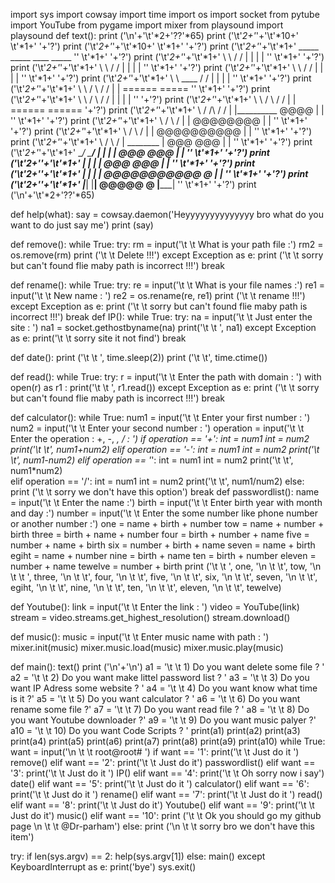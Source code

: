 import sys
import cowsay 
import time
import os
import socket
from pytube import YouTube
from pygame import mixer
from playsound import playsound
def text():
	print ('\n'+'\t'*2+'??'*65)
	print ('\t'*2+'*'+'\t'*10+' \t'*1+'                                         '+'?')
	print ('\t'*2+'*'+'\t'*10+' \t'*1+'                                         '+'?') 
	print ('\t'*2+'*'+'\t'*1+'   _____                             _____     ____                                  _____  '' \t'*1+'                         '+'?')
	print ('\t'*2+'*'+'\t'*1+'   \    \                           /    /    |    |                                |     | '' \t'*1+'                         '+'?')
	print ('\t'*2+'*'+'\t'*1+'    \    \                         /    /     |    |                                |     | '' \t'*1+'                         '+'?')
	print ('\t'*2+'*'+'\t'*1+'     \    \                       /    /      |    |                                |     | '' \t'*1+'                         '+'?')
	print ('\t'*2+'*'+'\t'*1+'      \    \        ____         /    /       |    |                                |     | '' \t'*1+'                         '+'?')
	print ('\t'*2+'*'+'\t'*1+'       \    \      /     \      /    /        |    |                           ======     ===== '' \t'*1+'                 '+'?')
	print ('\t'*2+'*'+'\t'*1+'        \    \    /       \    /    /         |    |                           |               | ''                        '+'?')
	print ('\t'*2+'*'+'\t'*1+'         \    \  /         \  /    /          |    |                           ======     ======                         '+'?')
	print ('\t'*2+'*'+'\t'*1+'          \    \/    /\     \/    /           |    |__________        @@@@          |     | '' \t'*1+'                         '+'?')
	print ('\t'*2+'*'+'\t'*1+'           \        /  \         /            |               |     @@@@@@@@        |     | '' \t'*1+'                         '+'?')
	print ('\t'*2+'*'+'\t'*1+'            \      /    \       /             |               |    @@@@@@@@@@       |     | '' \t'*1+'                         '+'?')
	print ('\t'*2+'*'+'\t'*1+'             \    /      \     /              |    ________   |   @@@      @@@      |     | '' \t'*1+'                         '+'?')
	print ('\t'*2+'*'+'\t'*1+'              \__/        \___/               |   |        |  |   @@@      @@@      |     | '' \t'*1+'                         '+'?')
	print ('\t'*2+'*'+'\t'*1+'                                              |   |        |  |   @@@      @@@      |     | '' \t'*1+'                         '+'?')
	print ('\t'*2+'*'+'\t'*1+'                                              |   |        |  |    @@@@@@@@@@@ @    |     | '' \t'*1+'                         '+'?')
	print ('\t'*2+'*'+'\t'*1+'                                              |___|        |__|       @@@@@     @   |_____| '' \t'*1+'                         '+'?')
	print ('\n'+'\t'*2+'??'*65)

def help(what):
	say = cowsay.daemon('Heyyyyyyyyyyyyyy bro what do you want to do just say me')
	print (say)

def remove():
	while  True:
		try:
			rm = input('\t \t What is your path file :')
			rm2 = os.remove(rm)
			print ('\t \t Delete !!!')
		except Exception as e:
			print ('\t \t sorry but can\'t found flie maby path is incorrect !!!')
			break

def rename():
	while  True:
		try:
			re = input('\t \t What is your file names :')
			re1 = input('\t \t New name : ')
			re2 = os.rename(re, re1)
			print ('\t \t rename !!!')
		except Exception as e:
			print ('\t \t sorry but can\'t found flie maby path is incorrect !!!')
			break
def IP():
	while True:
		try:
			na = input('\t \t Just enter the site : ')
			na1 =  socket.gethostbyname(na)
			print('\t \t ', na1)
		except Exception as e:
			print('\t \t sorry site it not find')
			break

def date():
	print ('\t \t ', time.sleep(2))
	print ('\t \t', time.ctime())

def read():
	while True:
		try:
			r = input('\t \t Enter the path with domain : ')
			with open(r) as r1 :
				print('\t \t ', r1.read())
		except Exception as e:
			print ('\t \t sorry but can\'t found flie maby path is incorrect !!!')
			break			

def calculator():
	while True:
		num1 = input('\t \t Enter your first number : ')
		num2 = input('\t \t Enter your second number : ')
		operation = input('\t \t Enter the operation : +, -, *, / : ')
		if operation == '+':
			int = num1
			int = num2
			print('\t \t', num1+num2)
		elif operation == '-':
			int = num1
			int = num2
			print('\t \t', num1-num2)
		elif operation == '*':
			int = num1
			int = num2
			print('\t \t', num1*num2)			
		elif operation == '/':
			int = num1
			int = num2
			print('\t \t', num1/num2)
		else:
			print ('\t \t sorry we don\'t have this option')
			break
def passwordlist():
	name = input('\t \t Enter the name :')
	birth = input('\t \t Enter birth year with month and day :')
	number = input('\t \t Enter the some number like phone number or another number :')
	one = name + birth + number 
	tow = name + number + birth 
	three = birth + name + number
	four = birth + number + name
	five = number + name + birth
	six = number + birth + name
	seven = name + birth
	egiht = name + number
	nine = birth + name
	ten = birth + number
	eleven = number + name
	tewelve = number + birth
	print ('\t \t ', one, '\n \t \t', tow, '\n \t \t ', three, '\n \t \t', four, '\n \t \t', five, '\n \t \t', six, '\n \t \t', seven, '\n \t \t', egiht, '\n \t \t', nine, '\n \t \t', ten, '\n \t \t', eleven, '\n \t \t', tewelve)

def  Youtube():
	link = input('\t \t Enter the link : ')
	video = YouTube(link)
	stream = video.streams.get_highest_resolution()
	stream.download()

def music():
	music = input('\t \t Enter music name with path : ')
	mixer.init(music)
	mixer.music.load(music)
	mixer.music.play(music)

def main():
	text()
	print ('\n'+'\n')
	a1 = '\t \t  1) Do you want delete some file ? '
	a2 = '\t \t  2) Do you want make littel password list ? '
	a3 = '\t \t  3) Do you want IP Adress some website ? '
	a4 = '\t \t  4) Do you want know what time is it ?'
	a5 = '\t \t  5) Do you want calculator ? '
	a6 = '\t \t  6) Do you want rename some file ?'
	a7 = '\t \t  7) Do you want read file ? '
	a8 = '\t \t  8) Do you want Youtube downloader ?'
	a9 = '\t \t  9) Do you want music palyer ?'
	a10 = '\t \t 10) Do you want Code Scripts ? '
	print(a1)
	print(a2)
	print(a3)
	print(a4)
	print(a5)
	print(a6)
	print(a7)
	print(a8)
	print(a9)
	print(a10)
	while True:
		want = input('\n \t \t  root@root# ')
		if want == '1':
			print('\t \t Just do it ')
			remove()
		elif want == '2':
			print('\t \t Just do it')
			passwordlist()
		elif want == '3':
			print('\t \t Just do it ')
			IP()
		elif want == '4':
			print('\t \t Oh sorry now i say')
			date()
		elif want == '5':
			print('\t \t Just do it ')
			calculator()
		elif want == '6':
			print('\t \t Just do it ')
			rename()
		elif want == '7':
			print('\t \t Just do it ')
			read()
		elif want == '8':
			print('\t \t Just do it')
			Youtube()
		elif want == '9':
			print('\t \t Just do it')
			music()
		elif want == '10':
			print ('\t \t Ok you should go my github page \n \t \t @Dr-parham')
		else: 
			print ('\n \t \t sorry bro we don\'t have this item')

try:
	if len(sys.argv) == 2:
		help(sys.argv[1])
	else:
		main()
except KeyboardInterrupt as e:
	print('bye')
	sys.exit()
	
